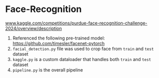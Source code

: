 # Face-Recognition
www.kaggle.com/competitions/purdue-face-recognition-challenge-2024/overview/description
1. Referenced the following pre-trained model: https://github.com/timesler/facenet-pytorch
2. `facial_detection.py` file was used to crop face from `train` and `test` dataset
3. `kaggle.py` is a custom dataloader that handles both `train` and `test` dataset
4. `pipeline.py` is the overall pipeline
